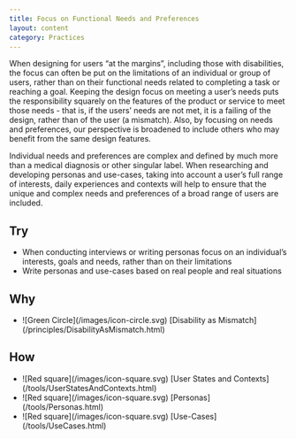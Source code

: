 ```yaml
---
title: Focus on Functional Needs and Preferences
layout: content
category: Practices
---
```


When designing for users “at the margins”, including those with disabilities, the focus can often be put on the limitations of an individual or group of users, rather than on their functional needs related to completing a task or reaching a goal. Keeping the design focus on meeting a user’s needs puts the responsibility squarely on the features of the product or service to meet those needs - that is, if the users’ needs are not met, it is a failing of the design, rather than of the user (a mismatch). Also, by focusing on needs and preferences, our perspective is broadened to include others who may benefit from the same design features.

Individual needs and preferences are complex and defined by much more than a medical diagnosis or other singular label. When researching and developing personas and use-cases, taking into account a user’s full range of interests, daily experiences and contexts will help to ensure that the unique and complex needs and preferences of a broad range of users are included.

## Try
* When conducting interviews or writing personas focus on an individual’s interests, goals and needs, rather than on their limitations
* Write personas and use-cases based on real people and real situations

## Why
<ul class="idg-articleContentUseWhyHow"><li>![Green Circle](/images/icon-circle.svg) [Disability as Mismatch](/principles/DisabilityAsMismatch.html)</li></ul>

## How
<ul class="idg-articleContentUseWhyHow">
<li>![Red square](/images/icon-square.svg) [User States and Contexts](/tools/UserStatesAndContexts.html)</li>
<li>![Red square](/images/icon-square.svg) [Personas](/tools/Personas.html)</li>
<li>![Red square](/images/icon-square.svg) [Use-Cases](/tools/UseCases.html)</li></ul>
